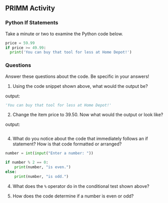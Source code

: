## PRIMM Activity
### Python If Statements

Take a minute or two to examine the Python code below.

```python
price = 59.99
if price >= 49.99:
  print('You can buy that tool for less at Home Depot!')
```

### Questions
Answer these questions about the code.  Be specific in your answers!

1. Using the code snippet shown above, what would the output be?

output:
```python
'You can buy that tool for less at Home Depot!'
```
2. Change the item price to 39.50.  Now what would the output or look like?

output:
```python


```
4. What do you notice about the code that immediately follows an if statement?  How is that code formatted or arranged?


```python
number = int(input("Enter a number: "))

if number % 2 == 0:
    print(number, "is even.")
else:
    print(number, "is odd.")
```

4. What does the `%` operator do in the conditional test shown above?



5. How does the code determine if a number is even or odd?

